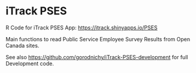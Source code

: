 # iTrack PSES
 
R Code for iTrack PSES  App:  https://itrack.shinyapps.io/PSES
 
 Main functions to read Public Service Employee Survey Results from Open Canada sites.
 
 See also https://github.com/gorodnichy/iTrack-PSES-development for full Development code.
